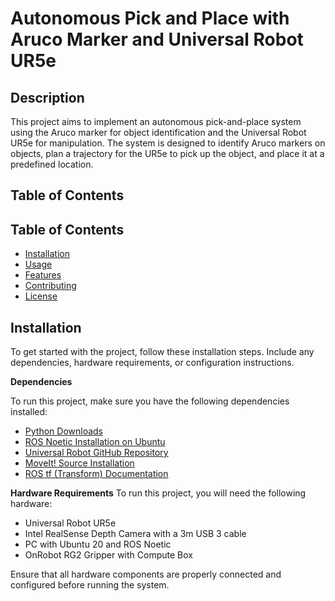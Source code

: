 # Autonomous Pick and Place with Aruco Marker and Universal Robot UR5e

## Description

This project aims to implement an autonomous pick-and-place system using the Aruco marker for object identification and the Universal Robot UR5e for manipulation. The system is designed to identify Aruco markers on objects, plan a trajectory for the UR5e to pick up the object, and place it at a predefined location.

## Table of Contents

## Table of Contents

- [Installation](#installation)
- [Usage](#usage)
- [Features](#features)
- [Contributing](#contributing)
- [License](#license)

## Installation

To get started with the project, follow these installation steps. Include any dependencies, hardware requirements, or configuration instructions.

**Dependencies**

To run this project, make sure you have the following dependencies installed:

- [Python Downloads](https://www.python.org/downloads/)
- [ROS Noetic Installation on Ubuntu](http://wiki.ros.org/noetic/Installation/Ubuntu)
- [Universal Robot GitHub Repository](https://github.com/ros-industrial/universal_robot)
- [MoveIt! Source Installation](https://moveit.ros.org/install/source/)
- [ROS tf (Transform) Documentation](http://wiki.ros.org/tf)

**Hardware Requirements**
To run this project, you will need the following hardware:

- Universal Robot UR5e
- Intel RealSense Depth Camera with a 3m USB 3 cable
- PC with Ubuntu 20 and ROS Noetic
- OnRobot RG2 Gripper with Compute Box

Ensure that all hardware components are properly connected and configured before running the system.
